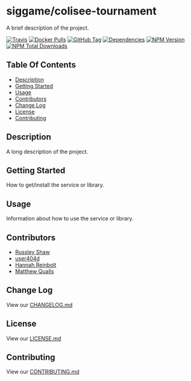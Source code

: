 # siggame/colisee-tournament

A brief description of the project.

[![Travis](https://img.shields.io/travis/siggame/colisee-tournament.svg?style=flat-square)](https://travis-ci.org/siggame/colisee-tournament)
[![Docker Pulls](https://img.shields.io/docker/pulls/siggame/colisee-tournament.svg?style=flat-square)](https://hub.docker.com/r/siggame/colisee-tournament/)
[![GitHub Tag](https://img.shields.io/github/tag/siggame/colisee-tournament.svg?style=flat-square)](https://github.com/siggame/colisee-tournament/tags)
[![Dependencies](https://img.shields.io/david/siggame/colisee-tournament.svg)](https://github.com/siggame/colisee-tournament)
[![NPM Version](https://img.shields.io/npm/@siggame/colisee-tournament.svg?style=flat-square)](https://www.npmjs.com/package/@siggame/colisee-tournament)
[![NPM Total Downloads](https://img.shields.io/npm/dt/@siggame/colisee-tournament.svg?style=flat-square)](https://www.npmjs.com/package/@siggame/colisee-tournament)

## Table Of Contents
- [Description](#description)
- [Getting Started](#getting-started)
- [Usage](#usage)
- [Contributors](#contributors)
- [Change Log](#change-log)
- [License](#license)
- [Contributing](#contributing)

## Description

A long description of the project.

## Getting Started

How to get/install the service or library.

## Usage

Information about how to use the service or library.

## Contributors
- [Russley Shaw](https://github.com/russleyshaw)
- [user404d](https://github.com/user404d)
- [Hannah Reinbolt](https://github.com/LoneGalaxy)
- [Matthew Qualls](https://github.com/MatthewQualls)

## Change Log

View our [CHANGELOG.md](https://github.com/siggame/colisee-tournament/blob/master/CHANGELOG.md)

## License

View our [LICENSE.md](https://github.com/siggame/colisee/blob/master/LICENSE.md)

## Contributing

View our [CONTRIBUTING.md](https://github.com/siggame/colisee/blob/master/CONTRIBUTING.md)